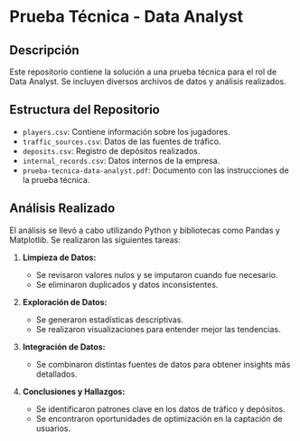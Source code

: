 # Prueba Técnica - Data Analyst

## Descripción
Este repositorio contiene la solución a una prueba técnica para el rol de Data Analyst. Se incluyen diversos archivos de datos y análisis realizados.

## Estructura del Repositorio

- `players.csv`: Contiene información sobre los jugadores.
- `traffic_sources.csv`: Datos de las fuentes de tráfico.
- `deposits.csv`: Registro de depósitos realizados.
- `internal_records.csv`: Datos internos de la empresa.
- `prueba-tecnica-data-analyst.pdf`: Documento con las instrucciones de la prueba técnica.

## Análisis Realizado

El análisis se llevó a cabo utilizando Python y bibliotecas como Pandas y Matplotlib. Se realizaron las siguientes tareas:

1. **Limpieza de Datos:**
   - Se revisaron valores nulos y se imputaron cuando fue necesario.
   - Se eliminaron duplicados y datos inconsistentes.

2. **Exploración de Datos:**
   - Se generaron estadísticas descriptivas.
   - Se realizaron visualizaciones para entender mejor las tendencias.

3. **Integración de Datos:**
   - Se combinaron distintas fuentes de datos para obtener insights más detallados.

4. **Conclusiones y Hallazgos:**
   - Se identificaron patrones clave en los datos de tráfico y depósitos.
   - Se encontraron oportunidades de optimización en la captación de usuarios.



